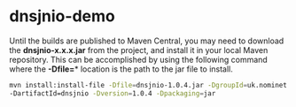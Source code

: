# dnsjnio-demo

Until the builds are published to Maven Central, you may need to download the **dnsjnio-x.x.x.jar**
from the project, and install it in your local Maven repository. This can be accomplished by
using the following command where the **-Dfile=*** location is the path to the jar file to install.

```bash
mvn install:install-file -Dfile=dnsjnio-1.0.4.jar -DgroupId=uk.nominet \
-DartifactId=dnsjnio -Dversion=1.0.4 -Dpackaging=jar
```